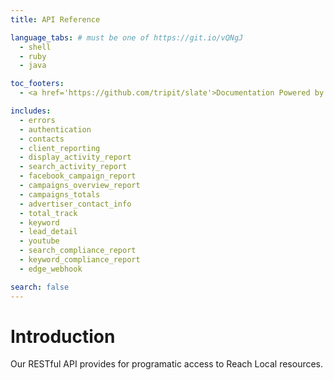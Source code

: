 ```yaml
---
title: API Reference

language_tabs: # must be one of https://git.io/vQNgJ
  - shell
  - ruby
  - java

toc_footers:
  - <a href='https://github.com/tripit/slate'>Documentation Powered by Slate</a>

includes:
  - errors
  - authentication
  - contacts
  - client_reporting
  - display_activity_report
  - search_activity_report
  - facebook_campaign_report
  - campaigns_overview_report
  - campaigns_totals
  - advertiser_contact_info
  - total_track
  - keyword
  - lead_detail
  - youtube
  - search_compliance_report
  - keyword_compliance_report
  - edge_webhook

search: false
---
```


# Introduction

Our RESTful API provides for programatic access to Reach Local resources.
